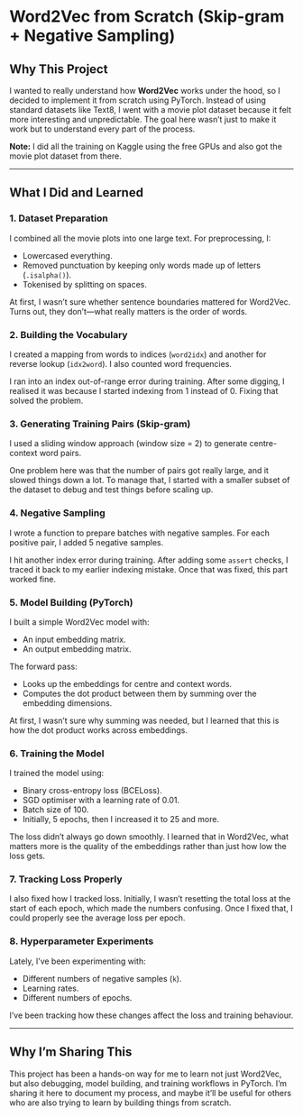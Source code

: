 # Word2Vec from Scratch (Skip-gram + Negative Sampling)

## Why This Project

I wanted to really understand how **Word2Vec** works under the hood, so I decided to implement it from scratch using PyTorch. Instead of using standard datasets like Text8, I went with a movie plot dataset because it felt more interesting and unpredictable. The goal here wasn’t just to make it work but to understand every part of the process.

**Note:** I did all the training on Kaggle using the free GPUs and also got the movie plot dataset from there.

---

## What I Did and Learned

### 1. Dataset Preparation

I combined all the movie plots into one large text. For preprocessing, I:

* Lowercased everything.
* Removed punctuation by keeping only words made up of letters (`.isalpha()`).
* Tokenised by splitting on spaces.

At first, I wasn’t sure whether sentence boundaries mattered for Word2Vec. Turns out, they don’t—what really matters is the order of words.


### 2. Building the Vocabulary

I created a mapping from words to indices (`word2idx`) and another for reverse lookup (`idx2word`). I also counted word frequencies.

I ran into an index out-of-range error during training. After some digging, I realised it was because I started indexing from 1 instead of 0. Fixing that solved the problem.


### 3. Generating Training Pairs (Skip-gram)

I used a sliding window approach (window size = 2) to generate centre-context word pairs.

One problem here was that the number of pairs got really large, and it slowed things down a lot. To manage that, I started with a smaller subset of the dataset to debug and test things before scaling up.


### 4. Negative Sampling

I wrote a function to prepare batches with negative samples. For each positive pair, I added 5 negative samples.

I hit another index error during training. After adding some `assert` checks, I traced it back to my earlier indexing mistake. Once that was fixed, this part worked fine.


### 5. Model Building (PyTorch)

I built a simple Word2Vec model with:

* An input embedding matrix.
* An output embedding matrix.

The forward pass:

* Looks up the embeddings for centre and context words.
* Computes the dot product between them by summing over the embedding dimensions.

At first, I wasn’t sure why summing was needed, but I learned that this is how the dot product works across embeddings.


### 6. Training the Model

I trained the model using:

* Binary cross-entropy loss (BCELoss).
* SGD optimiser with a learning rate of 0.01.
* Batch size of 100.
* Initially, 5 epochs, then I increased it to 25 and more.

The loss didn’t always go down smoothly. I learned that in Word2Vec, what matters more is the quality of the embeddings rather than just how low the loss gets.


### 7. Tracking Loss Properly

I also fixed how I tracked loss. Initially, I wasn’t resetting the total loss at the start of each epoch, which made the numbers confusing. Once I fixed that, I could properly see the average loss per epoch.


### 8. Hyperparameter Experiments

Lately, I’ve been experimenting with:

* Different numbers of negative samples (`k`).
* Learning rates.
* Different numbers of epochs.

I’ve been tracking how these changes affect the loss and training behaviour.

---

## Why I’m Sharing This

This project has been a hands-on way for me to learn not just Word2Vec, but also debugging, model building, and training workflows in PyTorch. I’m sharing it here to document my process, and maybe it’ll be useful for others who are also trying to learn by building things from scratch.


